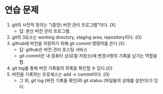 # 연습 문제

1. git의 사전적 정의는 "(중앙) 버전 관리 프로그램"이다. (X)
    - 답: 분산 버전 관리 프로그램.
2. git의 3요소는 working directory, staging area, repository이다. (O)
3. github에 버전을 저장하기 위해 git commit 명령어를 쓴다.(X)
   - 답: github은 버전 관리 호스팅 서비스
   - git commit은 내 컴퓨터 상(로컬 저장소)에 변경사항의 기록을 남기는 역할을 함.
4. git log를 통해 버전 기록들의 목록을 확인할 수 있다.(O)
5. 버전을 기록하는 프로세스는 add -> commit이다. (O)
    - 그 외, git log (버전 기록들 확인)와 git status (파일들의 상태를 살핀다)가 있다. 